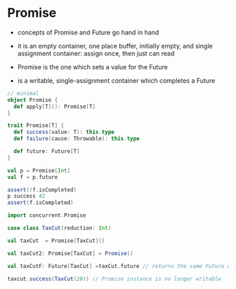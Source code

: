 # Promise

- concepts of Promise and Future go hand in hand

- it is an empty container, one place buffer, initially empty, and single
  assignment container: assign once, then just can read

- Promise is the one which sets a value for the Future
- is a writable, single-assignment container which completes a Future

```scala
// minimal
object Promise {
  def apply[T](): Promise[T]
}

trait Promise[T] {
  def success(value: T): this.type
  def failure(cause: Throwable): this.type

  def future: Future[T]
}
```

```scala
val p = Promise[Int]
val f = p.future

assert(!f.isCompleted)
p success 42
assert(f.isCompleted)
```

```scala
import concurrent.Promise

case class TaxCut(reduction: Int)

val taxCut  = Promise[TaxCut]()

val taxCut2: Promise[TaxCut] = Promise()

val taxCutF: Future[TaxCut] =taxCut.future // returns the same Future object every time

taxcut.success(TaxCut(20)) // Promise instance is no longer writable
```
